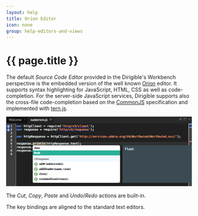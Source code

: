 ```yaml
---
layout: help
title: Orion Editor
icon: none
group: help-editors-and-views
---
```


{{ page.title }}
===

The default *Source Code Editor* provided in the Dirigible's Workbench perspective is the embedded version of the well known [Orion](http://orionhub.org) editor.
It supports syntax highlighting for JavaScript, HTML, CSS as well as code-completion. For the server-side JavaScript services, Dirigible supports also the cross-file code-completion based on the [CommonJS](https://en.wikipedia.org/wiki/CommonJS) specification and implemented with [tern.js](http://ternjs.net/). 

![Orion Editor](images/ide_editor_orion.png)

The *Cut*, *Copy*, *Paste* and *Undo*/*Redo* actions are built-in.

The key bindings are aligned to the standard text editors.

